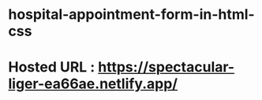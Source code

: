 # hospital-appointment-form-in-html-css
# Hosted URL : https://spectacular-liger-ea66ae.netlify.app/
